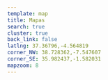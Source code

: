 ```yaml
---
template: map
title: Mapas
search: true
cluster: true
back_link: false
latlng: 37.36796,-4.564819
corner_NW: 38.728362,-7.547607
corner_SE: 35.982437,-1.582031
mapzoom: 8
---
```

